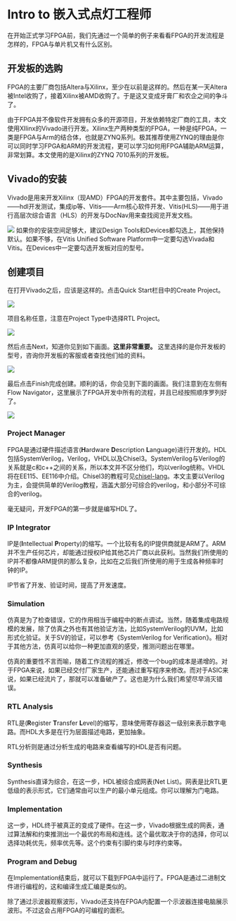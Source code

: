 # Intro to 嵌入式点灯工程师
在开始正式学习FPGA前，我们先通过一个简单的例子来看看FPGA的开发流程是怎样的，FPGA与单片机又有什么区别。

## 开发板的选购
FPGA的主要厂商包括Altera与Xilinx，至少在以前是这样的。然后在某一天Altera被Intel收购了，接着Xilinx被AMD收购了。于是这又变成牙膏厂和农企之间的争斗了。

由于FPGA并不像软件开发拥有众多的开源项目，开发依赖特定厂商的工具，本文使用XIlinx的Vivado进行开发。Xilinx生产两种类型的FPGA，一种是纯FPGA，一类是FPGA与Arm的结合体，也就是ZYNQ系列。极其推荐使用ZYNQ的理由是你可以同时学习FPGA和ARM的开发流程，更可以学习如何用FPGA辅助ARM运算，非常划算。本文使用的是Xilinx的ZYNQ 7010系列的开发板。

## Vivado的安装
Vivado是用来开发Xilinx（现AMD）FPGA的开发套件。其中主要包括，Vivado——hdl开发测试，集成ip等、Vitis——Arm核心软件开发、Vitis(HLS)——用于进行高层次综合语言（HLS）的开发与DocNav用来查找阅览开发文档。

![](pic/vivado_install.png)
如果你的安装空间足够大，建议Design Tools和Devices都勾选上，其他保持默认。如果不够，在Vitis Unified Software Platform中一定要勾选Vivada和Vitis。在Devices中一定要勾选开发板对应的型号。

## 创建项目
在打开Vivado之后，应该是这样的。点击Quick Start栏目中的Create Project。

![](pic/vivado_new.png)

项目名称任意，注意在Project Type中选择RTL Project。

![](pic/vivado_new_1.png)

然后点击Next，知道你见到如下画面。**这里非常重要。** 这里选择的是你开发板的型号，咨询你开发板的客服或者查找他们给的资料。

![](pic/vivado_new_2.png)

最后点击Finish完成创建。顺利的话，你会见到下面的画面。我们注意到在左侧有Flow Navigator，这里展示了FPGA开发中所有的流程，并且已经按照顺序罗列好了。

![](pic/vivado_flow.png)

### Project Manager
FPGA是通过硬件描述语言(**H**ardware **D**escription **L**anguage)进行开发的。HDL包括SystemVerilog，Verilog，VHDL以及Chisel3。SystemVerilog与Verilog的关系就是c和c++之间的关系，所以本文并不区分他们，均以verilog统称。VHDL将在EE115、EE116中介绍。Chisel3的教程可见[chisel-lang](https://www.chisel-lang.org/)。本文主要以Verilog为主，会提供简单的Verilog教程，涵盖大部分可综合的verilog，和小部分不可综合的verilog。

毫无疑问，开发FPGA的第一步就是编写HDL了。

### IP Integrator
IP是(**I**ntellectual **P**roperty)的缩写。一个比较有名的IP提供商就是ARM了。ARM并不生产任何芯片，却能通过授权IP给其他芯片厂商以此获利。当然我们所使用的IP并不都像ARM提供的那么复杂，比如在之后我们所使用的用于生成各种频率时钟的IP。

IP节省了开发、验证时间，提高了开发速度。

### Simulation
仿真是为了检查错误，它的作用相当于编程中的断点调试。当然，随着集成电路规模的发展，除了仿真之外也有其他验证方法，比如SystemVerilog的UVM，比如形式化验证。关于SV的验证，可以参考《SystemVerilog for Verification》。相对于其他方法，仿真可以给你一种更加直观的感受，推测问题出在哪里。

仿真的重要性不言而喻，随着工作流程的推近，修改一个bug的成本是递增的。对于FPGA来说，如果已经交付厂家生产，还能通过重写程序来修改。而对于ASIC来说，如果已经流片了，那就可以准备破产了。这也是为什么我们希望尽早消灭错误。

### RTL Analysis
RTL是(**R**egister **T**ransfer **L**evel)的缩写，意味使用寄存器这一级别来表示数字电路。而HDL大多是在行为层面描述电路，更加抽象。

RTL分析则是通过分析生成的电路来查看编写的HDL是否有问题。

### Synthesis
Synthesis直译为综合，在这一步，HDL被综合成网表(Net List)。网表是比RTL更低级的表示形式，它们通常由可以生产的最小单元组成。你可以理解为门电路。

### Implementation
这一步，HDL终于被真正的变成了硬件。在这一步，Vivado根据生成的网表，通过算法解和约束推测出一个最优的布局和连线。这个最优取决于你的选择，你可以选择功耗优先，频率优先等。这个约束有引脚约束与时序约束等。

### Program and Debug
在Implementation结束后，就可以下载到FPGA中运行了。FPGA是通过二进制文件进行编程的，这和编译生成汇编是类似的。

除了通过示波器观察波形，Vivado还支持在FPGA内配置一个示波器连接电脑展示波形。不过这会占用FPGA的可编程的面积。